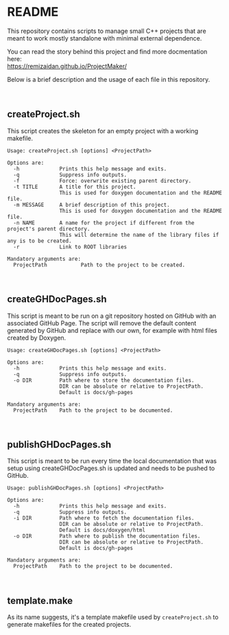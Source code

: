 README
======

This repository contains scripts to manage small C++ projects that are meant to work mostly standalone
with minimal external dependence.

You can read the story behind this project and find more docmentation here: <br>
<a href="https://remizaidan.github.io/ProjectMaker/">
https://remizaidan.github.io/ProjectMaker/
</a>

Below is a brief description and the usage of each file in this repository.

<br>

createProject.sh
----------------

This script creates the skeleton for an empty project with a working makefile.

```
Usage: createProject.sh [options] <ProjectPath>

Options are:
  -h             Prints this help message and exits.
  -q             Suppress info outputs.
  -f             Force: overwrite existing parent directory. 
  -t TITLE       A title for this project.
                 This is used for doxygen documentation and the README file.
  -m MESSAGE     A brief description of this project.
                 This is used for doxygen documentation and the README file.
  -n NAME        A name for the project if different from the project's parent directory.
                 This will determine the name of the library files if any is to be created.
  -r             Link to ROOT libraries

Mandatory arguments are:
  ProjectPath           Path to the project to be created.
```

<br>


createGHDocPages.sh
-------------------

This script is meant to be run on a git repository hosted on GitHub with an associated GitHub Page.
The script will remove the default content generated by GitHub and replace with our own,
for example with html files created by Doxygen.

```
Usage: createGHDocPages.sh [options] <ProjectPath>

Options are:
  -h             Prints this help message and exits.
  -q             Suppress info outputs.
  -o DIR         Path where to store the documentation files.
                 DIR can be absolute or relative to ProjectPath.
                 Default is docs/gh-pages

Mandatory arguments are:
  ProjectPath    Path to the project to be documented.
```

<br>


publishGHDocPages.sh
--------------------

This script is meant to be run every time the local documentation that was setup using createGHDocPages.sh
is updated and needs to be pushed to GitHub.

```
Usage: publishGHDocPages.sh [options] <ProjectPath>

Options are:
  -h             Prints this help message and exits.
  -q             Suppress info outputs.
  -i DIR         Path where to fetch the documentation files.
                 DIR can be absolute or relative to ProjectPath.
                 Default is docs/doxygen/html
  -o DIR         Path where to publish the documentation files.
                 DIR can be absolute or relative to ProjectPath.
                 Default is docs/gh-pages

Mandatory arguments are:
  ProjectPath    Path to the project to be documented.
```

<br>


template.make
-------------

As its name suggests, it's a template makefile used by `createProject.sh` to generate makefiles for the created projects.
